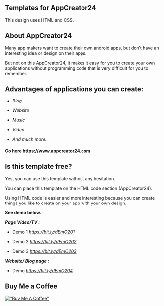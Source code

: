 ## Templates for AppCreator24

This design uses HTML and CSS.

## About AppCreator24

Many app makers want to create their own android apps, but don’t have an interesting idea or design on their apps. 

But not on this AppCreator24, it makes it easy for you to create your own applications without programming code that is very difficult for you to remember. 

## Advantages of applications you can create: 

- _Blog_

- _Website_

- _Music_ 

- _Video_

- _And much more.._

#### Go here https://www.appcreator24.com

## Is this template free?

Yes, you can use this template without any hesitation.

You can place this template on the HTML code section (AppCreator24).

Using HTML code is easier and more interesting because you can create things you like to create on your app with your own design.

**See demo below.**

**_Page Video/TV :_**

- Demo 1 _https://bit.ly/dEmO201_

- Demo 2 _https://bit.ly/dEmO202_

- Demo 3 _https://bit.ly/dEmO203_

**_Website/ Blog page :_**

- Demo _https://bit.ly/dEmO204_

## Buy Me a Coffee

[!["Buy Me A Coffee"](https://www.buymeacoffee.com/assets/img/custom_images/orange_img.png)](https://www.buymeacoffee.com/zaidzer9k)
